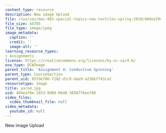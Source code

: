 ```yaml
---
content_type: resource
description: New image Upload
file: /courses/mas-962-special-topics-new-textiles-spring-2010/404ea70e26538d08064838587f6ee780_yarn4.jpg
file_size: 44785
file_type: image/jpeg
image_metadata:
  caption: ''
  credit: ''
  image-alt: ''
learning_resource_types:
- Assignments
license: https://creativecommons.org/licenses/by-nc-sa/4.0/
ocw_type: OCWImage
parent_title: 'Assignment 4: Conductive Spinning'
parent_type: CourseSection
parent_uid: 837de706-f282-d1c9-dae9-a23bbf743ca2
resourcetype: Image
title: yarn4.jpg
uid: 404ea70e-2653-8d08-0648-38587f6ee780
video_files:
  video_thumbnail_file: null
video_metadata:
  youtube_id: null
---
```

New image Upload